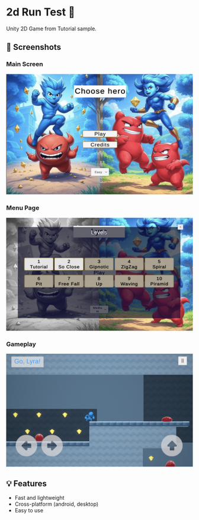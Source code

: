 # 2d Run Test 🚀

Unity 2D
Game from Tutorial sample.

## 📸 Screenshots

### Main Screen
![Main Screen](https://github.com/fcvladimir/Game2dTutorial/blob/main/SAMPLE%20IMAGES/Screenshot%20Start.png?raw=true)

### Menu Page
![Menu Page](https://github.com/fcvladimir/Game2dTutorial/blob/main/SAMPLE%20IMAGES/Screenshot%20Menu.png?raw=true)

### Gameplay
![Gameplay Page](https://github.com/fcvladimir/Game2dTutorial/blob/main/SAMPLE%20IMAGES/Screenshot%20Gameplay.png?raw=true)

## 💡 Features

- Fast and lightweight
- Cross-platform (android, desktop)
- Easy to use

